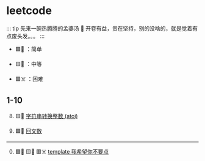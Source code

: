 # leetcode

::: tip 先来一碗热腾腾的孟婆汤 🥣
开卷有益，贵在坚持，别的没啥的，就是觉着有点废头发。。。
:::

- 🟩🤔 ：简单

- 🟨🤬 ：中等

- 🟥☠️ ：困难

## 1-10

8. 🟨🤬 [字符串转换整数 (atoi)](./leetcode/8.md)

9. 🟩🤔 [回文数](./leetcode/9.md)

---

0. 🟩🤔 🟨🤬 🟥☠️ [template 我希望你不要点](./leetcode/template.md)
